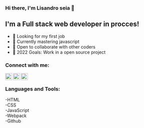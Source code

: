 ### Hi there, I'm Lisandro seia 👋 

## I'm a Full stack web developer in procces!

- 🔭 Looking for my first job
- 🌱 Currently mastering javascript
- 👯 Open to collaborate with other coders
- 🥅 2022 Goals: Work in a open source project

### Connect with me:

[<img align="left" alt="codeSTACKr | Twitter" width="22px" src="https://cdn.jsdelivr.net/npm/simple-icons@v3/icons/twitter.svg" />](https://twitter.com/LisandroSeia)
[<img align="left" alt="codeSTACKr | LinkedIn" width="22px" src="https://cdn.jsdelivr.net/npm/simple-icons@v3/icons/linkedin.svg" />](https://www.linkedin.com/in/lisandro-seia-295120225/)
[<img align="left" alt="codeSTACKr | Instagram" width="22px" src="https://cdn.jsdelivr.net/npm/simple-icons@v3/icons/instagram.svg" />](https://www.instagram.com/lisandroseia/)

<br />

### Languages and Tools:
-HTML
<br>
-CSS
<br>
-JavaScript
<br>
-Webpack
<br>
-Github
